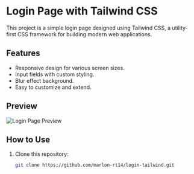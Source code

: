 # Login Page with Tailwind CSS

This project is a simple login page designed using Tailwind CSS, a utility-first CSS framework for building modern web applications.

## Features

- Responsive design for various screen sizes.
- Input fields with custom styling.
- Blur effect background.
- Easy to customize and extend.

## Preview

![Login Page Preview](https://firebasestorage.googleapis.com/v0/b/storage-images-5578f.appspot.com/o/GLOBAL%2FLogin%20tailwind%2Fzoomit.png?alt=media&token=ba9547e6-3473-4cdc-9742-806e11d01115)

## How to Use

1. Clone this repository:

   ```bash
   git clone https://github.com/marlon-rt14/login-tailwind.git
   ```
